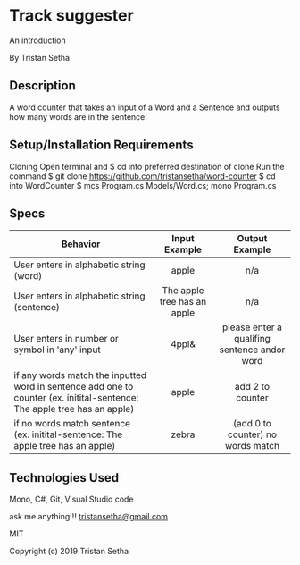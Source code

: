 # Track suggester

An introduction

By Tristan Setha

## Description

A word counter that takes an input of a Word and a Sentence and outputs how many words are in the sentence!

## Setup/Installation Requirements

Cloning
Open terminal and $ cd into preferred destination of clone
Run the command $ git clone https://github.com/tristansetha/word-counter
$ cd into WordCounter
$ mcs Program.cs Models/Word.cs; mono Program.cs

## Specs

|   Behavior                          | Input Example | Output Example |
| ------------------------------------|:-------------:| :-------------:|
|  User enters in alphabetic string (word) | apple |  n/a  |
|  User enters in alphabetic string (sentence) | The apple tree has an apple| n/a |
|  User enters in number or symbol in 'any' input | 4ppl& | please enter a qualifing sentence andor word |
|  if any words match the inputted word in sentence add one to counter (ex. initital-sentence: The apple tree has an apple) | apple | add 2 to counter |
|  if no words match sentence (ex. initital-sentence: The apple tree has an apple) |  zebra | (add 0 to counter) no words match |


## Technologies Used

Mono, C#, Git, Visual Studio code

ask me anything!!! tristansetha@gmail.com

MIT

Copyright (c) 2019 Tristan Setha
